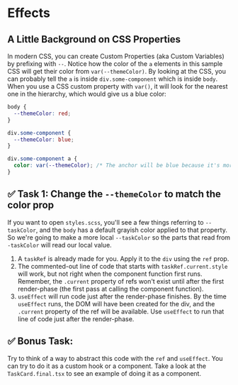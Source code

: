 # Effects

## A Little Background on CSS Properties

In modern CSS, you can create Custom Properties (aka Custom Variables) by prefixing with `--`. Notice how the color of the `a` elements in this sample CSS will get their color from `var(--themeColor)`. By looking at the CSS, you can probably tell the `a` is inside `div.some-component` which is inside `body`. When you use a CSS custom property with `var()`, it will look for the nearest one in the hierarchy, which would give us a blue color:

```css
body {
  --themeColor: red;
}

div.some-component {
  --themeColor: blue;
}

div.some-component a {
  color: var(--themeColor); /* The anchor will be blue because it's more locally scoped */
}
```

## ✅ Task 1: Change the `--themeColor` to match the color prop

If you want to open `styles.scss`, you'll see a few things referring to `--taskColor`, and the `body` has a default grayish color applied to that property. So we're going to make a more local `--taskColor` so the parts that read from `-taskColor` will read our local value.

1. A `taskRef` is already made for you. Apply it to the `div` using the `ref` prop.
2. The commented-out line of code that starts with `taskRef.current.style` will work, but not right when the component function first runs. Remember, the `.current` property of refs won't exist until after the first render-phase (the first pass at calling the component function).
3. `useEffect` will run code just after the render-phase finishes. By the time `useEffect` runs, the DOM will have been created for the div, and the `.current` property of the ref will be available. Use `useEffect` to run that line of code just after the render-phase.

## ✅ Bonus Task:

Try to think of a way to abstract this code with the `ref` and `useEffect`. You can try to do it as a custom hook or a component. Take a look at the `TaskCard.final.tsx` to see an example of doing it as a component.
